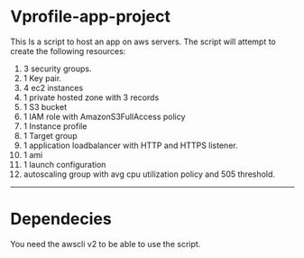 # Vprofile-app-project
This Is a script to host an app on aws servers.
The script will attempt to create the following resources:
 1) 3 security groups.
 2) 1 Key pair.
 3) 4 ec2 instances
 4) 1 private hosted zone with 3 records
 5) 1 S3 bucket
 6) 1 IAM role with AmazonS3FullAccess policy
 7) 1 Instance profile
 8) 1 Target group
 9) 1 application loadbalancer with HTTP and HTTPS listener.
 10) 1 ami
 11) 1 launch configuration
 12) autoscaling group with avg cpu utilization policy and 505 threshold.
* * *
 # Dependecies
 You need the awscli v2 to be able to use the script.
